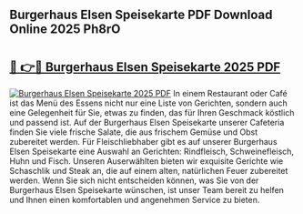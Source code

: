 ## Burgerhaus Elsen Speisekarte PDF Download Online 2025 Ph8rO

# <h2><a href="http://gcbtmd.nevu.top/?p=Burgerhaus+Elsen+Speisekarte">🔗 👉🔴 Burgerhaus Elsen Speisekarte 2025 PDF</a></h2>

[![Burgerhaus Elsen Speisekarte 2025 PDF](https://i.imgur.com/dBaPXMq.png)](http://gcbtmd.nevu.top/?p=Burgerhaus+Elsen+Speisekarte)
In einem Restaurant oder Café ist das Menü des Essens nicht nur eine Liste von Gerichten, sondern auch eine Gelegenheit für Sie, etwas zu finden, das für Ihren Geschmack köstlich und passend ist. Auf der Burgerhaus Elsen Speisekarte unserer Cafeteria finden Sie viele frische Salate, die aus frischem Gemüse und Obst zubereitet werden. Für Fleischliebhaber gibt es auf unserer Burgerhaus Elsen Speisekarte eine Auswahl an Gerichten: Rindfleisch, Schweinefleisch, Huhn und Fisch. Unseren Auserwählten bieten wir exquisite Gerichte wie Schaschlik und Steak an, die auf einem alten, natürlichen Feuer zubereitet werden. Wenn Sie sich nicht entscheiden können, was Sie von der Burgerhaus Elsen Speisekarte wünschen, ist unser Team bereit zu helfen und Ihnen einen komfortablen und angenehmen Service zu bieten.
